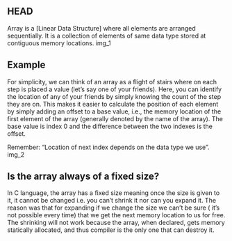 ## HEAD
Array is a [Linear Data Structure] where all elements are arranged sequentially. 
It is a collection of elements of same data type 
stored at contiguous memory locations. 
img_1

## Example
For simplicity, we can think of an array as a flight of stairs where on each step is placed a value (let’s say one of your friends). Here, you can identify the location of any of your friends by simply knowing the count of the step they are on.
This makes it easier to calculate the position of each element by simply adding an offset to a base value, i.e., the memory location of the first element of the array (generally denoted by the name of the array). The base value is index 0 and the difference between the two indexes is the offset.

Remember: “Location of next index depends on the data type we use”.
img_2

## Is the array always of a fixed size?
In C language, the array has a fixed size meaning once the size is given to it, it cannot be changed i.e. you can’t shrink it nor can you expand it. The reason was that for expanding if we change the size we can’t be sure ( it’s not possible every time) that we get the next memory location to us for free. The shrinking will not work because the array, when declared, gets memory statically allocated, and thus compiler is the only one that can destroy it.



